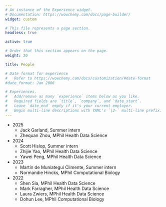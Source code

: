 ```yaml
---
# An instance of the Experience widget.
# Documentation: https://wowchemy.com/docs/page-builder/
widget: custom

# This file represents a page section.
headless: true

active: true

# Order that this section appears on the page.
weight: 20

title: People

# Date format for experience
#   Refer to https://wowchemy.com/docs/customization/#date-format
#date_format: Jan 2006

# Experiences.
#   Add/remove as many `experience` items below as you like.
#   Required fields are `title`, `company`, and `date_start`.
#   Leave `date_end` empty if it's your current employer.
#   Begin multi-line descriptions with YAML's `|2-` multi-line prefix.
---
```

- 2025  
   - Jack Garland, Summer intern
   - Zhequan Zhou, MPhil Health Data Science
- 2024 
   - Scott Hislop, Summer intern
   - Zhijie Yao, MPhil Health Data Science
   - Yawei Peng, MPhil Health Data Science 
- 2023
   - Martín de Muniategui Climente, Summer intern
   - Normandie Hincks, MPhil Computational Biology 
- 2022
   - Shen Sia, MPhil Health Data Science
   - Mark Farragher, MPhil Health Data Science
   - Laura Zwiers, MPhil Health Data Science
   - Dohun Lee, MPhil Computational Biology


